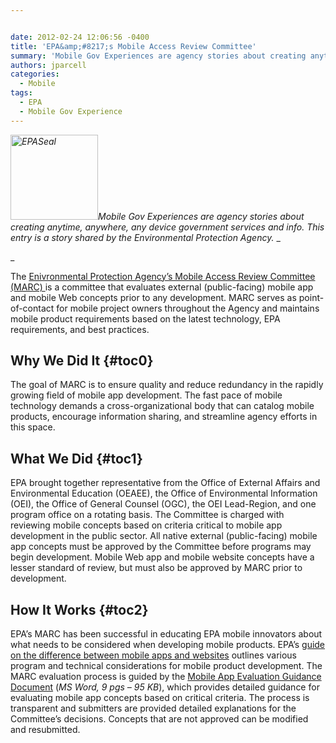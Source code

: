```yaml
---


date: 2012-02-24 12:06:56 -0400
title: 'EPA&amp;#8217;s Mobile Access Review Committee'
summary: 'Mobile Gov Experiences are agency stories about creating anytime, anywhere, any device government services and info.&nbsp;This entry is a story shared by the Environmental Protection Agency. The Enivronmental Protection Agency&amp;#8217;s Mobile Access Review Committee (MARC) is a committee that evaluates external (public-facing) mobile app and mobile Web concepts prior to any development. MARC serves as'
authors: jparcell
categories:
  - Mobile
tags:
  - EPA
  - Mobile Gov Experience
---
```


_[<img class="alignright size-full wp-image-94252" alt="EPASeal" src="https://s3.amazonaws.com/sitesusa/wp-content/uploads/sites/212/2012/02/EPASeal.gif" width="140" height="136" />](https://s3.amazonaws.com/sitesusa/wp-content/uploads/sites/212/2012/02/EPASeal.gif)Mobile Gov Experiences are agency stories about creating anytime, anywhere, any device government services and info._ _This entry is a story shared by the Environmental Protection Agency._ _
  
_ 

The <a href="http://www2.epa.gov/webguide/mobile-access-review-committee" rel="nofollow">Enivronmental Protection Agency&#8217;s Mobile Access Review Committee (MARC) </a>is a committee that evaluates external (public-facing) mobile app and mobile Web concepts prior to any development. MARC serves as point-of-contact for mobile project owners throughout the Agency and maintains mobile product requirements based on the latest technology, EPA requirements, and best practices.

## <a name="x-Why We Did It"></a>Why We Did It {#toc0}

The goal of MARC is to ensure quality and reduce redundancy in the rapidly growing field of mobile app development. The fast pace of mobile technology demands a cross-organizational body that can catalog mobile products, encourage information sharing, and streamline agency efforts in this space.

## <a name="x-What We Did"></a>What We Did {#toc1}

EPA brought together representative from the Office of External Affairs and Environmental Education (OEAEE), the Office of Environmental Information (OEI), the Office of General Counsel (OGC), the OEI Lead-Region, and one program office on a rotating basis. The Committee is charged with reviewing mobile concepts based on criteria critical to mobile app development in the public sector. All native external (public-facing) mobile app concepts must be approved by the Committee before programs may begin development. Mobile Web app and mobile website concepts have a lesser standard of review, but must also be approved by MARC prior to development.

## <a name="x-How It Works"></a>How It Works {#toc2}

EPA&#8217;s MARC has been successful in educating EPA mobile innovators about what needs to be considered when developing mobile products. EPA&#8217;s [guide on the difference between mobile apps and websites](http://www2.epa.gov/webguide/mobile-web-and-native-apps) outlines various program and technical considerations for mobile product development. The MARC evaluation process is guided by the [Mobile App Evaluation Guidance Document](https://s3.amazonaws.com/sitesusa/wp-content/uploads/sites/212/2012/02/EPA-Mobile-App-Evaluation-Guidance-1.doc) (_MS Word, 9 pgs &#8211; 95 KB_), which provides detailed guidance for evaluating mobile app concepts based on critical criteria. The process is transparent and submitters are provided detailed explanations for the Committee&#8217;s decisions. Concepts that are not approved can be modified and resubmitted.